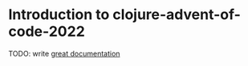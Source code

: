 # Introduction to clojure-advent-of-code-2022

TODO: write [great documentation](http://jacobian.org/writing/what-to-write/)
